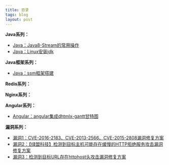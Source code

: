 ```yaml
---
title: 目录
tags: blog 
layout: post
---
```


**Java系列：**
- [Java：Java8-Stream的常用操作](https://wanglizhi2015.github.io/2018/06/java-java8stream/)
- [Java：Linux安装jdk](https://wanglizhi2015.github.io/2018/06/java-linux-jdk/)

**Java框架系列：**
- [Java：ssm框架搭建](https://wanglizhi2015.github.io/2018/06/java-ssm/)

**Redis系列：**

**Nginx系列：**

**Angular系列：**
- [Angular：angular集成dhtmlx-gantt甘特图](https://wanglizhi2015.github.io/2018/06/angular-dhtmlx-gantt/)

**漏洞系列：**
- [漏洞1：CVE-2016-2183、CVE-2013-2566、CVE-2015-2808漏洞修复方案](https://wanglizhi2015.github.io/2018/06/security-1/)
- [漏洞2：【绿盟科技】检测到目标主机可能存在缓慢的HTTP拒绝服务攻击漏洞修复方案](https://wanglizhi2015.github.io/2018/06/security-2/)
- [漏洞3：检测到目标URL存在httphost头攻击漏洞修复方案](https://wanglizhi2015.github.io/2018/06/security-3/)